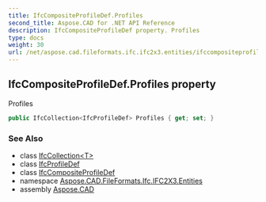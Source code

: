 ```yaml
---
title: IfcCompositeProfileDef.Profiles
second_title: Aspose.CAD for .NET API Reference
description: IfcCompositeProfileDef property. Profiles
type: docs
weight: 30
url: /net/aspose.cad.fileformats.ifc.ifc2x3.entities/ifccompositeprofiledef/profiles/
---
```

## IfcCompositeProfileDef.Profiles property

Profiles

```csharp
public IfcCollection<IfcProfileDef> Profiles { get; set; }
```

### See Also

* class [IfcCollection&lt;T&gt;](../../../aspose.cad.fileformats.ifc/ifccollection-1/)
* class [IfcProfileDef](../../ifcprofiledef/)
* class [IfcCompositeProfileDef](../)
* namespace [Aspose.CAD.FileFormats.Ifc.IFC2X3.Entities](../../ifccompositeprofiledef/)
* assembly [Aspose.CAD](../../../)


